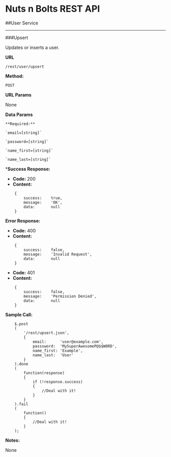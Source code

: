 Nuts n Bolts REST API
=====================
##User Service

---
###Upsert

Updates or inserts a user.

**URL**

`/rest/user/upsert`

**Method:**

`POST`

**URL Params**

None

**Data Params**

	**Required:**
 
	`email=[string]`

	`password=[string]`
	
	`name_first=[string]`
	
	`name_last=[string]`

***Success Response:**
	
* **Code:** 200 <br>
* **Content:** 
```
	{
		success:	true,
		message:	'OK',
		data:		null
	}
```

**Error Response:**

* **Code:** 400 <br>
* **Content:** 
```
	{
		success:	false,
		message:	'Invalid Request',
		data:		null
	}
```

* **Code:** 401 <br>
* **Content:** 
```
	{
		success:	false,
		message:	'Permission Denied',
		data:		null
	}
```

**Sample Call:**

```
	$.post
	(
		'/rest/upsert.json',
		{
			email:		'user@example.com',
			passsword:	'MySuperAwesomeP@$$W0RD',
			name_first:	'Example',
			name_last:	'User'
		}
	).done
	(
		function(response)
		{
			if (!response.success)
			{
				//Deal with it!
			}
		}
	).fail
	(
		function()
		{
			//Deal with it!
		}
	);
```

**Notes:**

None